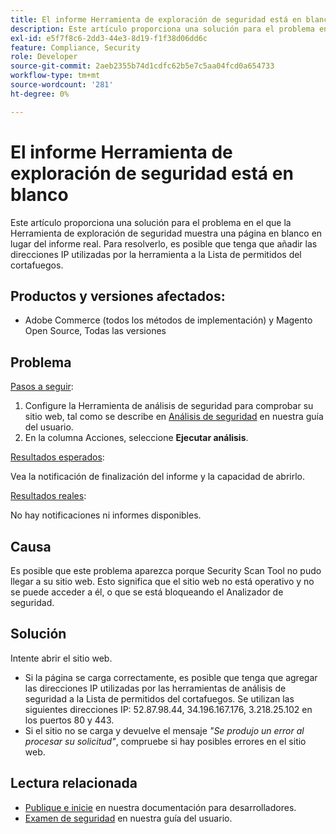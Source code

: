 ```yaml
---
title: El informe Herramienta de exploración de seguridad está en blanco
description: Este artículo proporciona una solución para el problema en el que la Herramienta de exploración de seguridad muestra una página en blanco en lugar del informe real. Para resolverlo, es posible que tenga que añadir las direcciones IP utilizadas por la herramienta a la Lista de permitidos del cortafuegos.
exl-id: e5f7f8c6-2dd3-44e3-8d19-f1f38d06dd6c
feature: Compliance, Security
role: Developer
source-git-commit: 2aeb2355b74d1cdfc62b5e7c5aa04fcd0a654733
workflow-type: tm+mt
source-wordcount: '281'
ht-degree: 0%

---
```


# El informe Herramienta de exploración de seguridad está en blanco

Este artículo proporciona una solución para el problema en el que la Herramienta de exploración de seguridad muestra una página en blanco en lugar del informe real. Para resolverlo, es posible que tenga que añadir las direcciones IP utilizadas por la herramienta a la Lista de permitidos del cortafuegos.

## Productos y versiones afectados:

* Adobe Commerce (todos los métodos de implementación) y Magento Open Source, Todas las versiones

## Problema

<u>Pasos a seguir</u>:

1. Configure la Herramienta de análisis de seguridad para comprobar su sitio web, tal como se describe en [Análisis de seguridad](https://experienceleague.adobe.com/es/docs/commerce-admin/systems/security/security-scan) en nuestra guía del usuario.
1. En la columna Acciones, seleccione **Ejecutar análisis**.

<u>Resultados esperados</u>:

Vea la notificación de finalización del informe y la capacidad de abrirlo.

<u>Resultados reales</u>:

No hay notificaciones ni informes disponibles.

## Causa

Es posible que este problema aparezca porque Security Scan Tool no pudo llegar a su sitio web. Esto significa que el sitio web no está operativo y no se puede acceder a él, o que se está bloqueando el Analizador de seguridad.

## Solución

Intente abrir el sitio web.

* Si la página se carga correctamente, es posible que tenga que agregar las direcciones IP utilizadas por las herramientas de análisis de seguridad a la Lista de permitidos del cortafuegos. Se utilizan las siguientes direcciones IP: 52.87.98.44, 34.196.167.176, 3.218.25.102 en los puertos 80 y 443.
* Si el sitio no se carga y devuelve el mensaje *&quot;Se produjo un error al procesar su solicitud&quot;*, compruebe si hay posibles errores en el sitio web.

## Lectura relacionada

* [Publique e inicie](https://experienceleague.adobe.com/es/docs/commerce-cloud-service/user-guide/launch/overview) en nuestra documentación para desarrolladores.
* [Examen de seguridad](https://experienceleague.adobe.com/es/docs/commerce-admin/systems/security/security-scan) en nuestra guía del usuario.
